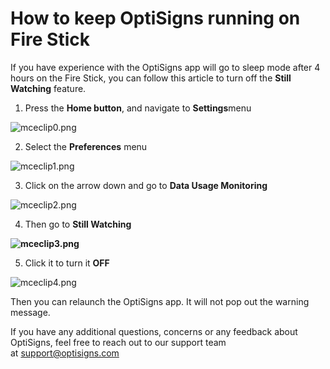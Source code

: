 # How to keep OptiSigns running on Fire Stick

If you have experience with the OptiSigns app will go to sleep mode after 4 hours on the Fire Stick, you can follow this article to turn off the **Still Watching** feature.

1. Press the **Home button**, and navigate to **Settings**menu

![mceclip0.png](https://support.optisigns.com/hc/article_attachments/18470989801875)

2. Select the **Preferences** menu

![mceclip1.png](https://support.optisigns.com/hc/article_attachments/18471006265875)

3. Click on the arrow down and go to **Data Usage Monitoring**

![mceclip2.png](https://support.optisigns.com/hc/article_attachments/18470994943507)

4. Then go to **Still Watching**

**![mceclip3.png](https://support.optisigns.com/hc/article_attachments/18470957779603)**

5. Click it to turn it **OFF**

![mceclip4.png](https://support.optisigns.com/hc/article_attachments/18471006271123)

Then you can relaunch the OptiSigns app. It will not pop out the warning message.

If you have any additional questions, concerns or any feedback about OptiSigns, feel free to reach out to our support team at [support@optisigns.com](mailto:support@optisigns.com)
